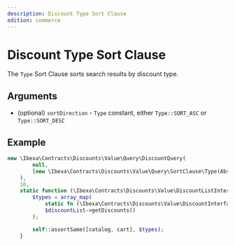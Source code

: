 ```yaml
---
description: Discount Type Sort Clause
edition: commerce
---
```


# Discount Type Sort Clause

The `Type` Sort Clause sorts search results by discount type.

## Arguments

- (optional) `sortDirection` - `Type` constant, either `Type::SORT_ASC` or `Type::SORT_DESC`

## Example

``` php
new \Ibexa\Contracts\Discounts\Value\Query\DiscountQuery(
        null,
        [new \Ibexa\Contracts\Discounts\Value\Query\SortClause\Type(AbstractSortClause::SORT_DESC)],
    ),
    10,
    static function (\Ibexa\Contracts\Discounts\Value\DiscountListInterface $discountList): void {
        $types = array_map(
            static fn (\Ibexa\Contracts\Discounts\Value\DiscountInterface $discount): string => $discount->getType(),
            $discountList->getDiscounts()
        );

        self::assertSame([catalog, cart], $types);
    }
```
